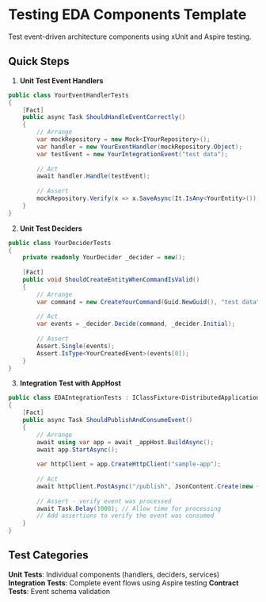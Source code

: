 # Testing EDA Components Template

Test event-driven architecture components using xUnit and Aspire testing.

## Quick Steps

1. **Unit Test Event Handlers**
```csharp
public class YourEventHandlerTests
{
    [Fact]
    public async Task ShouldHandleEventCorrectly()
    {
        // Arrange
        var mockRepository = new Mock<IYourRepository>();
        var handler = new YourEventHandler(mockRepository.Object);
        var testEvent = new YourIntegrationEvent("test data");
        
        // Act
        await handler.Handle(testEvent);
        
        // Assert
        mockRepository.Verify(x => x.SaveAsync(It.IsAny<YourEntity>()), Times.Once);
    }
}
```

2. **Unit Test Deciders**
```csharp
public class YourDeciderTests
{
    private readonly YourDecider _decider = new();
    
    [Fact]
    public void ShouldCreateEntityWhenCommandIsValid()
    {
        // Arrange
        var command = new CreateYourCommand(Guid.NewGuid(), "test data");
        
        // Act
        var events = _decider.Decide(command, _decider.Initial);
        
        // Assert
        Assert.Single(events);
        Assert.IsType<YourCreatedEvent>(events[0]);
    }
}
```

3. **Integration Test with AppHost**
```csharp
public class EDAIntegrationTests : IClassFixture<DistributedApplicationTestingBuilder>
{
    [Fact]
    public async Task ShouldPublishAndConsumeEvent()
    {
        // Arrange
        await using var app = await _appHost.BuildAsync();
        await app.StartAsync();
        
        var httpClient = app.CreateHttpClient("sample-app");
        
        // Act
        await httpClient.PostAsync("/publish", JsonContent.Create(new { data = "test" }));
        
        // Assert - verify event was processed
        await Task.Delay(1000); // Allow time for processing
        // Add assertions to verify the event was consumed
    }
}
```

## Test Categories

**Unit Tests**: Individual components (handlers, deciders, services)
**Integration Tests**: Complete event flows using Aspire testing
**Contract Tests**: Event schema validation